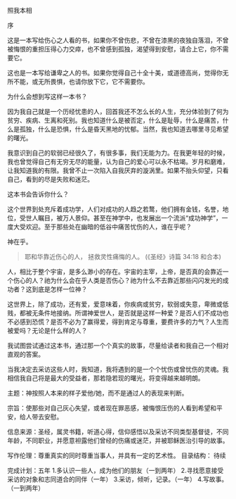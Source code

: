 照我本相

序

这是一本写给伤心之人看的书，如果你不曾伤悲，不曾在漆黑的夜独自落泪，不曾被悔恨的重担压得心力交瘁，也不曾感到孤独，渴望得到安慰，请合上它，你不需要它。

这也是一本写给谦卑之人的书。如果你觉得自己十全十美，或道德高尚，觉得你无所不能，或无所畏惧，也请你放下它，它不需要你。

为什么会想到写这样一本书？

因为我自己就是一个历经忧患的人，回首我还不怎么长的人生，充分体验到了何为贫穷、疾病、生离和死别。我也知道什么是被否定，什么是耻辱，什么是痛苦，什么是孤独，什么是恐惧，什么是昏天黑地的忧郁。当然，我也知道去哪里寻见希望的曙光。

我意识到自己的软弱已经很久了，有很多事，我们无能为力。在我更年轻的时候，我也曾觉得自己有无穷无尽的能量，认为自己的爱心可以永不枯竭。岁月和磨难，让我知道我的有限。我曾不止一次陷入自我厌弃的漩涡里。如果不抬头仰望，只看自己，看到的尽是失败和迷茫。

这本书会告诉你什么？

这个世界到处充斥着成功学，人们对成功的人趋之若鹜，他们拥有金钱，名誉，地位，受世人瞩目，被万人景仰。甚至在神学中，也发展出一个流派“成功神学”，一度大受欢迎。至于那些处在幽暗的低谷中痛苦忧伤的人，谁在乎呢？

神在乎。

> 耶和华靠近伤心的人，
> 拯救灵性痛悔的人。
> (《圣经》诗篇 34:18 和合本)

人，相比于整个宇宙，是多么渺小的存在。宇宙的主宰，上帝，是否真的会靠近一个伤心的人？祂为什么会在乎人类是否伤心？祂为什么不去靠近那些闪闪发光的成功者？这到底是怎样一位神？

这世界上，除了成功，还有爱，爱意味着，你疾病或贫穷，软弱或失意，卑微或低贱，都被无条件地接纳。所谓神爱世人，是否就是这样一种爱？是否人们不成功也不必感到恐慌？是否不必为了赢得爱，得到肯定与尊重，要费许多的力气？人生而被爱吗？无论是什么样的人？

我试图尝试通过这本书，通过那一个个真实的故事，尽量给读者和我自己一个相对直观的答案。

当我决定去采访这些人时，我知道，我将遇到的是一个个忧伤或曾忧伤的灵魂。我相信我自己将是最大的受益者，那若隐若现的曙光，将变得越来越明朗。

主题：神按照人本来的样子爱他/她，而不是通过人的表现来判断。

宗旨：使那些对自己灰心失望，或者现在罪恶感，被悔恨压伤的人看到希望和平安，给人带去安慰。

信息来源：圣经，属灵书籍，听道心得，信仰感悟以及采访不同类型基督徒，不同年龄，不同职业，并愿意袒露他们曾经的伤痛或迷茫，并被耶稣医治引导的故事。

写作伦理：尊重真实的同时尊重当事人，并具有一定的艺术性。
目录结构：
待续

完成计划：五年
1.多认识一些人，成为他们的朋友（一到两年）
2.寻找愿意接受采访的对象和志同道合的同伴（一年）
3.采访，倾听，记录。（一年）
4.写故事。（一到两年）


